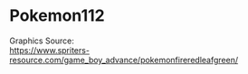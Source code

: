 # Pokemon112
Graphics Source: \
https://www.spriters-resource.com/game_boy_advance/pokemonfireredleafgreen/